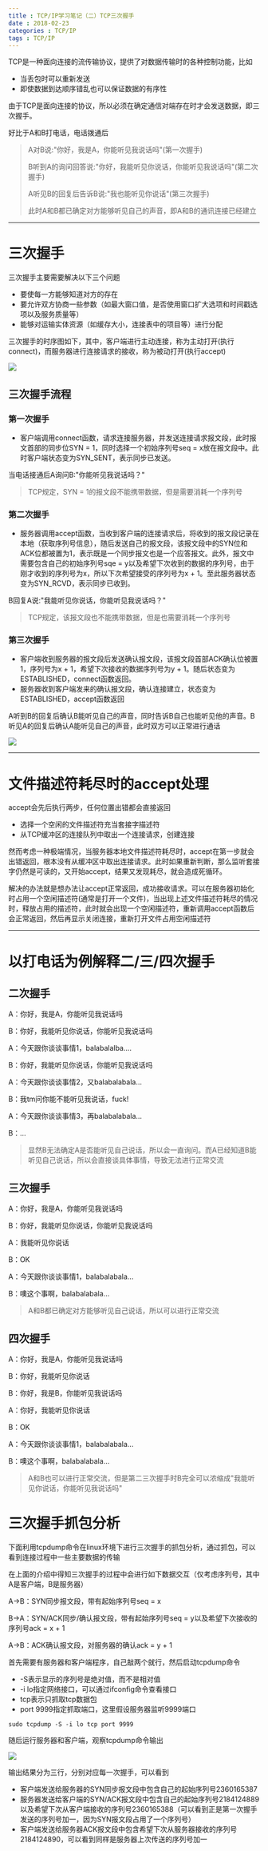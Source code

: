 ```yaml
---
title : TCP/IP学习笔记（二）TCP三次握手
date : 2018-02-23
categories : TCP/IP
tags : TCP/IP
---
```


TCP是一种面向连接的流传输协议，提供了对数据传输时的各种控制功能，比如

* 当丢包时可以重新发送
* 即使数据到达顺序错乱也可以保证数据的有序性

由于TCP是面向连接的协议，所以必须在确定通信对端存在时才会发送数据，即三次握手。

<!--more-->

好比于A和B打电话，电话拨通后

> A对B说:"你好，我是A，你能听见我说话吗"(第一次握手)
>
> B听到A的询问回答说:"你好，我能听见你说话，你能听见我说话吗"(第二次握手)
>
> A听见B的回复后告诉B说:"我也能听见你说话"(第三次握手)
>
> 此时A和B都已确定对方能够听见自己的声音，即A和B的通讯连接已经建立

------



# 三次握手

三次握手主要需要解决以下三个问题

- 要使每一方能够知道对方的存在
- 要允许双方协商一些参数（如最大窗口值，是否使用窗口扩大选项和时间戳选项以及服务质量等）
- 能够对运输实体资源（如缓存大小，连接表中的项目等）进行分配

三次握手的时序图如下，其中，客户端进行主动连接，称为主动打开(执行connect)，而服务器进行连接请求的接收，称为被动打开(执行accept)

![](https://s1.ax1x.com/2018/02/23/9aVzh6.png)



## 三次握手流程

### 第一次握手

* 客户端调用connect函数，请求连接服务器，并发送连接请求报文段，此时报文首部的同步位SYN = 1，同时选择一个初始序列号seq = x放在报文段中。此时客户端状态变为SYN_SENT，表示同步已发送。

当电话接通后A询问B:"你能听见我说话吗？"

> TCP规定，SYN = 1的报文段不能携带数据，但是需要消耗一个序列号

### 第二次握手

* 服务器调用accept函数，当收到客户端的连接请求后，将收到的报文段记录在本地（获取序列号信息），随后发送自己的报文段，该报文段中的SYN位和ACK位都被置为1，表示既是一个同步报文也是一个应答报文。此外，报文中需要包含自己的初始序列号sqe = y以及希望下次收到的数据的序列号，由于刚才收到的序列号为x，所以下次希望接受的序列号为x + 1。至此服务器状态变为SYN_RCVD，表示同步已收到。

B回复A说:"我能听见你说话，你能听见我说话吗？"

> TCP规定，该报文段也不能携带数据，但是也需要消耗一个序列号

### 第三次握手

* 客户端收到服务器的报文段后发送确认报文段，该报文段首部ACK确认位被置1，序列号为x + 1，希望下次接收的数据序列号为y + 1。随后状态变为ESTABLISHED，connect函数返回。
* 服务器收到客户端发来的确认报文段，确认连接建立，状态变为ESTABLISHED，accept函数返回

A听到B的回复后确认B能听见自己的声音，同时告诉B自己也能听见他的声音。B听见A的回复后确认A能听见自己的声音，此时双方可以正常进行通话

![](https://s1.ax1x.com/2018/02/23/9aAKc4.jpg)

------



# 文件描述符耗尽时的accept处理

accept会先后执行两步，任何位置出错都会直接返回

* 选择一个空闲的文件描述符充当套接字描述符
* 从TCP缓冲区的连接队列中取出一个连接请求，创建连接

然而考虑一种极端情况，当服务器本地文件描述符耗尽时，accept在第一步就会出错返回，根本没有从缓冲区中取出连接请求。此时如果重新判断，那么监听套接字仍然是可读的，又开始accept，结果又发现耗尽，就会造成死循环。

解决的办法就是想办法让accept正常返回，成功接收请求。可以在服务器初始化时占用一个空闲描述符(通常是打开一个文件)，当出现上述文件描述符耗尽的情况时，释放占用的描述符，此时就会出现一个空闲描述符，重新调用accept函数后会正常返回，然后再显示关闭连接，重新打开文件占用空闲描述符

------



# 以打电话为例解释二/三/四次握手

## 二次握手

A：你好，我是A，你能听见我说话吗

B：你好，我能听见你说话，你能听见我说话吗

A：今天跟你谈谈事情1，balabalalba....

B：你好，我能听见你说话，你能听见我说话吗

A：今天跟你谈谈事情2，又balabalabala...

B：我tm问你能不能听见我说话，fuck!

A：今天跟你谈谈事情3，再balabalabala...

B：...

> 显然B无法确定A是否能听见自己说话，所以会一直询问。而A已经知道B能听见自己说话，所以会直接谈具体事情，导致无法进行正常交流

## 三次握手

A：你好，我是A，你能听见我说话吗

B：你好，我能听见你说话，你能听见我说话吗

A：我能听见你说话

B：OK

A：今天跟你谈谈事情1，balabalabala...

B：噢这个事啊，balabalabala...

>A和B都已确定对方能够听见自己说话，所以可以进行正常交流

## 四次握手

A：你好，我是A，你能听见我说话吗

B：你好，我能听见你说话

B：你好，我是B，你能听见我说话吗

A：你好，我能听见你说话

B：OK

A：今天跟你谈谈事情1，balabalabala...

B：噢这个事啊，balabalabala...

>A和B也可以进行正常交流，但是第二三次握手时B完全可以浓缩成"我能听见你说话，你能听见我说话吗"

# 三次握手抓包分析

下面利用tcpdump命令在linux环境下进行三次握手的抓包分析，通过抓包，可以看到连接过程中一些主要数据的传输

在上面的介绍中得知三次握手的过程中会进行如下数据交互（仅考虑序列号，其中A是客户端，B是服务器）

A->B：SYN同步报文段，带有起始序列号seq = x

B->A：SYN/ACK同步/确认报文段，带有起始序列号seq = y以及希望下次接收的序列号ack = x + 1

A->B：ACK确认报文段，对服务器的确认ack = y + 1

首先需要有服务器和客户端程序，自己敲两个就行，然后启动tcpdump命令

* -S表示显示的序列号是绝对值，而不是相对值
* -i lo指定网络接口，可以通过ifconfig命令查看接口
* tcp表示只抓取tcp数据包
* port 9999指定抓取端口，这里假设服务器监听9999端口

```shell
sudo tcpdump -S -i lo tcp port 9999
```

随后运行服务器和客户端，观察tcpdump命令输出

![](https://s1.ax1x.com/2018/02/25/9wAV4P.png)

输出结果分为三行，分别对应每一次握手，可以看到

* 客户端发送给服务器的SYN同步报文段中包含自己的起始序列号2360165387
* 服务器发送给客户端的SYN/ACK报文段中包含自己的起始序列号2184124889以及希望下次从客户端接收的序列号2360165388（可以看到正是第一次握手发送的序列号加一，因为SYN报文段占用了一个序列号）
* 客户端发送给服务器ACK报文段中包含希望下次从服务器接收的序列号2184124890，可以看到同样是服务器上次传送的序列号加一